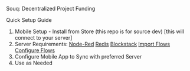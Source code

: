 Souq: Decentralized Project Funding

Quick Setup Guide

 1. Mobile Setup - Install from Store  (this repo is for source dev) [this will connect to your server]
 2. Server Requirements: 
 [Node-Red](http://nodered.org/) 
 [Redis](https://redis.io/topics/quickstart/)
 [Blockstack](https://blockstack.org/docs)
 [Import Flows]()
 [Configure Flows]()
 3. Configure Mobile App to Sync with preferred Server
 4. Use as Needed
